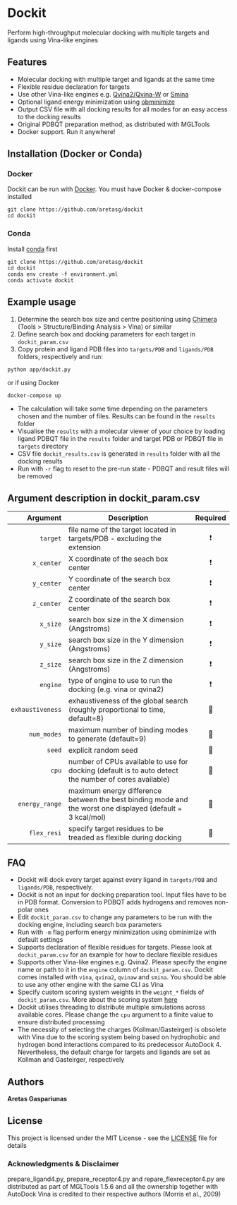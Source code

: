 # Dockit

Perform high-throughput molecular docking with multiple targets and ligands using Vina-like engines

## Features
* Molecular docking with multiple target and ligands at the same time
* Flexible residue declaration for targets
* Use other Vina-like engines e.g. [Qvina2/Qvina-W](https://qvina.github.io) or [Smina](https://github.com/mwojcikowski/smina)
* Optional ligand energy minimization using [obminimize](https://openbabel.org/wiki/Obminimize)
* Output CSV file with all docking results for all modes for an easy access to the docking results
* Original PDBQT preparation method, as distributed with MGLTools
* Docker support. Run it anywhere!

## Installation (Docker or Conda)
### Docker
Dockit can be run with [Docker](https://docs.docker.com/get-docker/). You must have Docker & docker-compose installed
```
git clone https://github.com/aretasg/dockit
cd dockit
```

### Conda
Install [conda](https://docs.conda.io/en/latest/miniconda.html) first
```
git clone https://github.com/aretasg/dockit
cd dockit
conda env create -f environment.yml
conda activate dockit
```

## Example usage
1. Determine the search box size and centre positioning using [Chimera](https://www.cgl.ucsf.edu/chimera/download.html) (Tools > Structure/Binding Analysis > Vina) or similar
2. Define search box and docking parameters for each target in ```dockit_param.csv```
3. Copy protein and ligand PDB files into ```targets/PDB``` and ```ligands/PDB``` folders, respectively and run:
```
python app/dockit.py
```
or if using Docker
```
docker-compose up
```
* The calculation will take some time depending on the parameters chosen and the number of files. Results can be found in the ```results``` folder
* Visualise the ```results``` with a molecular viewer of your choice by loading ligand PDBQT file in the ```results``` folder and target PDB or PDBQT file in ```targets``` directory
* CSV file ```dockit_results.csv``` is generated in ```results``` folder with all the docking results
* Run with ```-r``` flag to reset to the pre-run state - PDBQT and result files will be removed

## Argument description in dockit_param.csv
| Argument | Description | Required |
| -----------: | ----------------- | :----------: |
| `target` | file name of the target located in targets/PDB - excluding the extension | :heavy_exclamation_mark: |
| `x_center` | X coordinate of the seach box center | :heavy_exclamation_mark: |
| `y_center` | Y coordinate of the search box center | :heavy_exclamation_mark: |
| `z_center` | Z coordinate of the search box center | :heavy_exclamation_mark: |
| `x_size` | search box size in the X dimension (Angstroms) | :heavy_exclamation_mark: |
| `y_size` | search box size in the Y dimension (Angstroms) | :heavy_exclamation_mark: |
| `z_size` | search box size in the Z dimension (Angstroms) | :heavy_exclamation_mark: |
| `engine` | type of engine to use to run the docking (e.g. vina or qvina2) | :heavy_exclamation_mark: |
| `exhaustiveness` | exhaustiveness of the global search (roughly proportional to time, default=8) | 🤔 |
| `num_modes` | maximum number of binding modes to generate (default=9) | 🤔 |
| `seed` | explicit random seed | 🤔 |
| `cpu` | number of CPUs available to use for docking (default is to auto detect the number of cores available) | 🤔 |
| `energy_range` | maximum energy difference between the best binding mode and the worst one displayed (default = 3 kcal/mol) | 🤔 |
| `flex_resi` | specify target residues to be treaded as flexible during docking | 🤔 |

## FAQ
* Dockit will dock every target against every ligand in ```targets/PDB``` and ```ligands/PDB```, respectively.
* Dockit is not an input for docking preparation tool. Input files have to be in PDB format. Conversion to PDBQT adds hydrogens and removes non-polar ones
* Edit ```dockit_param.csv``` to change any parameters to be run with the docking engine, including search box parameters
* Run with ```-m``` flag perform energy minimization using obminimize with default settings
* Supports declaration of flexible residues for targets. Please look at ```dockit_param.csv``` for an example for how to declare flexible residues
* Supports other Vina-like engines e.g. Qvina2. Please specify the engine name or path to it in the ```engine``` column of ```dockit_param.csv```. Dockit comes installed with ```vina```, ```qvina2```, ```qvinaw``` and ```smina```. You should be able to use any other engine with the same CLI as Vina
* Specify custom scoring system weights in the ```weight_*``` fields of ```dockit_param.csv```. More about the scoring system [here](https://www.ncbi.nlm.nih.gov/pmc/articles/PMC3041641/#!po=22.7273)
* Dockit utilises threading to distribute multiple simulations across available cores. Please change the ```cpu``` argument to a finite value to ensure distributed processing
* The necessity of selecting the charges (Kollman/Gasteirger) is obsolete with Vina due to the scoring system being based on hydrophobic and hydrogen bond interactions compared to its predecessor AutoDock 4. Nevertheless, the default charge for targets and ligands are set as Kollman and Gasteirger, respectively

## Authors
**Aretas Gaspariunas**

## License
This project is licensed under the MIT License - see the [LICENSE](LICENSE) file for details

### Acknowledgments & Disclaimer
prepare_ligand4.py, prepare_receptor4.py and repare_flexreceptor4.py are distributed as part of MGLTools 1.5.6 and all the ownership together with AutoDock Vina is credited to their respective authors (Morris et al., 2009)

